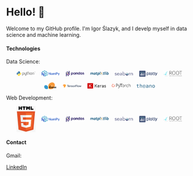 # Hello! 👋

Welcome to my GitHub profile. I'm Igor Ślazyk, and I develp myself in data science and machine learning. 

#### Technologies

Data Science: 


<div align="center">

<img width=10% align="center" src="logos\Python-logo.png" title="Python"/> &nbsp;&nbsp;   <img width=10% align="center" src="logos\Numpy-logo.png" title="NumPy"/> &nbsp;&nbsp; <img width=10% align="center" src="logos\Pandas-logo.png" title="Pandas"/> &nbsp;&nbsp; <img width=10% align="center" src="logos\Matplotlib-logo.png" title="Matplotlib"/> &nbsp;&nbsp; <img width=10% align="center" src="logos\Seaborn-logo.png" title="Seaborn"/> &nbsp;&nbsp; <img width=10% align="center" src="logos\Plotly-logo.png" title="Plotly"/> &nbsp;&nbsp; <img width=10% align="center" src="logos\Root-Logo.png" title="CERN PyROOT"/> 

<img width=7% align="center" src="logos\SciKit-Learn-logo.png" title="SciKit-Learn"/> &nbsp;&nbsp; <img width=10% align="center" src="logos\TensorFlow-logo.png" title="TensorFlow"/> &nbsp;&nbsp; <img width=10% align="center" src="logos\Keras-logo.png" title="Keras"/> &nbsp;&nbsp; <img width=10% align="center" src="logos\PyTorch-logo.png" title="PyTorch"/> &nbsp;&nbsp; <img width=10% align="center" src="logos\Theano-logo.png" title="Theano"/>

</div>
  
Web Development:

<div align="center">

<img width=10% align="center" src="logos\HTML-logo.png" title="HTML"/> &nbsp;&nbsp;   <img width=10% align="center" src="logos\Numpy-logo.png" title="NumPy"/> &nbsp;&nbsp; <img width=10% align="center" src="logos\Pandas-logo.png" title="Pandas"/> &nbsp;&nbsp; <img width=10% align="center" src="logos\Matplotlib-logo.png" title="Matplotlib"/> &nbsp;&nbsp; <img width=10% align="center" src="logos\Seaborn-logo.png" title="Seaborn"/> &nbsp;&nbsp; <img width=10% align="center" src="logos\Plotly-logo.png" title="Plotly"/> &nbsp;&nbsp; <img width=10% align="center" src="logos\Root-Logo.png" title="CERN PyROOT"/> 
  
</div>
  
#### Contact

Gmail:

[LinkedIn](https://www.linkedin.com/in/igor-slazyk/)


<!--
**islazykv/islazykv** is a ✨ _special_ ✨ repository because its `README.md` (this file) appears on your GitHub profile.

Here are some ideas to get you started:

- 🔭 I’m currently working on ...
- 🌱 I’m currently learning ...
- 👯 I’m looking to collaborate on ...
- 🤔 I’m looking for help with ...
- 💬 Ask me about ...
- 📫 How to reach me: ...
- 😄 Pronouns: ...
- ⚡ Fun fact: ...
-->
